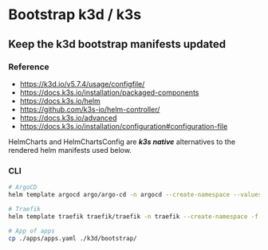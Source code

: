 # Bootstrap k3d / k3s

## Keep the k3d bootstrap manifests updated

### Reference

- <https://k3d.io/v5.7.4/usage/configfile/>
- <https://docs.k3s.io/installation/packaged-components>
- <https://docs.k3s.io/helm>
- <https://github.com/k3s-io/helm-controller/>
- <https://docs.k3s.io/advanced>
- <https://docs.k3s.io/installation/configuration#configuration-file>

HelmCharts and HelmChartsConfig are *__k3s native__* alternatives to the rendered helm manifests used below.

### CLI

```sh
# ArgoCD
helm template argocd argo/argo-cd -n argocd --create-namespace --values argocd/values.yaml > k3d/bootstrap/argocd-manifests.yaml

# Traefik
helm template traefik traefik/traefik -n traefik --create-namespace -f ./traefik/values.yaml > k3d/bootstrap/traefik-manifests.yaml

# App of apps
cp ./apps/apps.yaml ./k3d/bootstrap/
```
